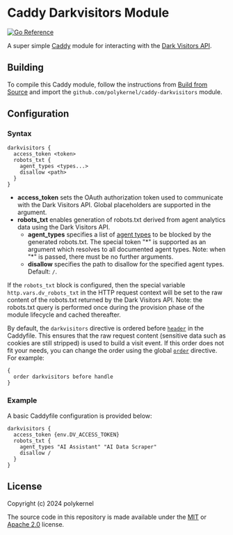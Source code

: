 # Caddy Darkvisitors Module

[![Go Reference](https://pkg.go.dev/badge/github.com/polykernel/caddy-darkvisitors.svg)](https://pkg.go.dev/github.com/polykernel/caddy-darkvisitors)

A super simple [Caddy](https://caddyserver.com/) module for interacting with the [Dark Visitors API](https://darkvisitors.com/docs/analytics).

## Building

To compile this Caddy module, follow the instructions from [Build from Source](https://caddyserver.com/docs/build) and import the `github.com/polykernel/caddy-darkvisitors` module.

## Configuration

### Syntax

```Caddyfile
darkvisitors {
  access_token <token>
  robots_txt {
    agent_types <types...>
    disallow <path>
  }
}
```

- **access_token** sets the OAuth authorization token used to communicate with the Dark Visitors API. Global placeholders are supported in the argument.
- **robots_txt** enables generation of robots.txt derived from agent analytics data using the Dark Visitors API.
  - **agent_types** specifies a list of [agent types](https://darkvisitors.com/agents) to be blocked by the generated robots.txt. The special token "\*" is supported as an argument which resolves to all documented agent types. Note: when "\*" is passed, there must be no further arguments.
  - **disallow** specifies the path to disallow for the specified agent types. Default: `/`.

If the `robots_txt` block is configured, then the special variable `http.vars.dv_robots_txt` in the HTTP request context will be set to the raw content of the robots.txt returned by the Dark Visitors API. Note: the robots.txt query is performed once during the provision phase of the module lifecycle and cached thereafter.

By default, the `darkvisitors` directive is ordered before [`header`](https://caddyserver.com/docs/caddyfile/directives#directive-header) in the Caddyfile. This ensures that the raw request content (sensitive data such as cookies are still stripped) is used to build a visit event. If this order does not fit your needs, you can change the order using the global [`order`](https://caddyserver.com/docs/caddyfile/directives#directive-order) directive. For example:

```Caddyfile
{
  order darkvisitors before handle
}
```

### Example

A basic Caddyfile configuration is provided below:

```Caddyfile
darkvisitors {
  access_token {env.DV_ACCESS_TOKEN}
  robots_txt {
    agent_types "AI Assistant" "AI Data Scraper"
    disallow /
  }
}
```

## License

Copyright (c) 2024 polykernel

The source code in this repository is made available under the [MIT](https://spdx.org/licenses/MIT.html) or [Apache 2.0](https://spdx.org/licenses/Apache-2.0.html) license.